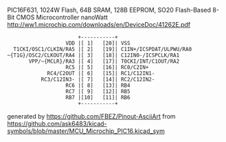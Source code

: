 PIC16F631, 1024W Flash, 64B SRAM, 128B EEPROM, SO20
Flash-Based 8-Bit CMOS Microcontroller nanoWatt
http://ww1.microchip.com/downloads/en/DeviceDoc/41262E.pdf


	                       +-----------+
	                   VDD |[ 1]   [20]| VSS
	  T1CKI/OSC1/CLKIN/RA5 |[ 2]   [19]| C1IN+/ICSPDAT/ULPWU/RA0
	~{T1G}/OSC2/CLKOUT/RA4 |[ 3]   [18]| C12IN0-/ICSPCLK/RA1
	       VPP/~{MCLR}/RA3 |[ 4]   [17]| T0CKI/INT/C1OUT/RA2
	                   RC5 |[ 5]   [16]| RC0/C2IN+
	             RC4/C2OUT |[ 6]   [15]| RC1/C12IN1-
	           RC3/C12IN3- |[ 7]   [14]| RC2/C12IN2-
	                   RC6 |[ 8]   [13]| RB4
	                   RC7 |[ 9]   [12]| RB5
	                   RB7 |[10]   [11]| RB6
	                       +-----------+


generated by https://github.com/FBEZ/Pinout-AsciiArt from https://github.com/ask6483/kicad-symbols/blob/master/MCU_Microchip_PIC16.kicad_sym